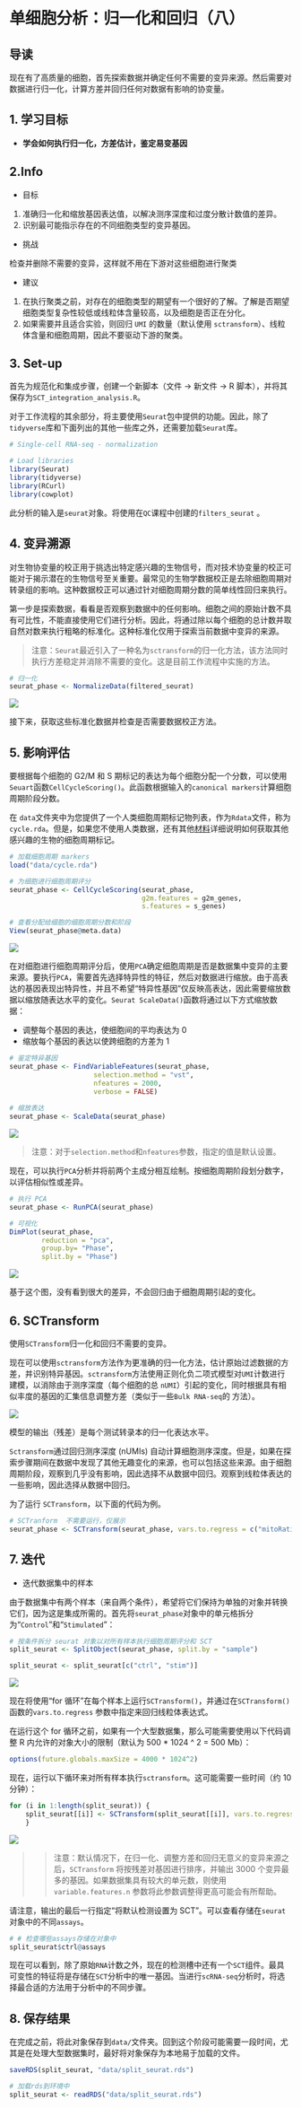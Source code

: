 # 单细胞分析：归一化和回归（八）



## 导读

现在有了高质量的细胞，首先探索数据并确定任何不需要的变异来源。然后需要对数据进行归一化，计算方差并回归任何对数据有影响的协变量。



## 1. 学习目标

- **学会如何执行归一化，方差估计，鉴定易变基因**



## 2.Info

- 目标

1. 准确归一化和缩放基因表达值，以解决测序深度和过度分散计数值的差异。
2. 识别最可能指示存在的不同细胞类型的变异基因。



- 挑战

检查并删除不需要的变异，这样就不用在下游对这些细胞进行聚类



- 建议

1. 在执行聚类之前，对存在的细胞类型的期望有一个很好的了解。了解是否期望细胞类型复杂性较低或线粒体含量较高，以及细胞是否正在分化。
2. 如果需要并且适合实验，则回归 `UMI` 的数量（默认使用 `sctransform`）、线粒体含量和细胞周期，因此不要驱动下游的聚类。



## 3. Set-up

首先为规范化和集成步骤，创建一个新脚本（文件 -> 新文件 -> R 脚本），并将其保存为`SCT_integration_analysis.R`。

对于工作流程的其余部分，将主要使用`Seurat`包中提供的功能。因此，除了`tidyverse`库和下面列出的其他一些库之外，还需要加载`Seurat`库。

```r
# Single-cell RNA-seq - normalization

# Load libraries
library(Seurat)
library(tidyverse)
library(RCurl)
library(cowplot)
```

此分析的输入是`seurat`对象。将使用在`QC`课程中创建的`filters_seurat` 。



## 4. 变异溯源

对生物协变量的校正用于挑选出特定感兴趣的生物信号，而对技术协变量的校正可能对于揭示潜在的生物信号至关重要。最常见的生物学数据校正是去除细胞周期对转录组的影响。这种数据校正可以通过针对细胞周期分数的简单线性回归来执行。

第一步是探索数据，看看是否观察到数据中的任何影响。细胞之间的原始计数不具有可比性，不能直接使用它们进行分析。因此，将通过除以每个细胞的总计数并取自然对数来执行粗略的标准化。这种标准化仅用于探索当前数据中变异的来源。

>注意：`Seurat`最近引入了一种名为`sctransform`的归一化方法，该方法同时执行方差稳定并消除不需要的变化。这是目前工作流程中实施的方法。

```R
# 归一化
seurat_phase <- NormalizeData(filtered_seurat)
```

![](https://swindler-typora.oss-cn-chengdu.aliyuncs.com/typora_imgs/image-20221101201625633.png)



接下来，获取这些标准化数据并检查是否需要数据校正方法。



## 5. 影响评估

要根据每个细胞的 G2/M 和 S 期标记的表达为每个细胞分配一个分数，可以使用`Seuart`函数`CellCycleScoring()`。此函数根据输入的`canonical markers`计算细胞周期阶段分数。

在 `data`文件夹中为您提供了一个人类细胞周期标记物列表，作为`Rdata`文件，称为`cycle.rda`。但是，如果您不使用人类数据，还有其他[材料](https://hbctraining.github.io/scRNA-seq_online/lessons/cell_cycle_scoring.html "附件材料")详细说明如何获取其他感兴趣的生物的细胞周期标记。

```R
# 加载细胞周期 markers
load("data/cycle.rda")

# 为细胞进行细胞周期评分
seurat_phase <- CellCycleScoring(seurat_phase, 
                                 g2m.features = g2m_genes, 
                                 s.features = s_genes)

# 查看分配给细胞的细胞周期分数和阶段                              
View(seurat_phase@meta.data)   
```

![](https://swindler-typora.oss-cn-chengdu.aliyuncs.com/typora_imgs/image-20221101202138003.png)



在对细胞进行细胞周期评分后，使用`PCA`确定细胞周期是否是数据集中变异的主要来源。要执行`PCA`，需要首先选择特异性的特征，然后对数据进行缩放。由于高表达的基因表现出特异性，并且不希望“特异性基因”仅反映高表达，因此需要缩放数据以缩放随表达水平的变化。`Seurat ScaleData()`函数将通过以下方式缩放数据：

- 调整每个基因的表达，使细胞间的平均表达为 0
- 缩放每个基因的表达以使跨细胞的方差为 1

```R
# 鉴定特异基因
seurat_phase <- FindVariableFeatures(seurat_phase, 
                     selection.method = "vst",
                     nfeatures = 2000, 
                     verbose = FALSE)
		     
# 缩放表达
seurat_phase <- ScaleData(seurat_phase)
```

![](https://swindler-typora.oss-cn-chengdu.aliyuncs.com/typora_imgs/image-20221101202503877.png)



>注意：对于`selection.method`和`nfeatures`参数，指定的值是默认设置。

现在，可以执行`PCA`分析并将前两个主成分相互绘制。按细胞周期阶段划分数字，以评估相似性或差异。

```R
# 执行 PCA
seurat_phase <- RunPCA(seurat_phase)

# 可视化
DimPlot(seurat_phase,
        reduction = "pca",
        group.by= "Phase",
        split.by = "Phase")
```

![](https://swindler-typora.oss-cn-chengdu.aliyuncs.com/typora_imgs/image-20221101202834667.png)



基于这个图，没有看到很大的差异，不会回归由于细胞周期引起的变化。



## 6. SCTransform

使用`SCTransform`归一化和回归不需要的变异。

现在可以使用`sctransform`方法作为更准确的归一化方法，估计原始过滤数据的方差，并识别特异基因。`sctransform`方法使用正则化负二项式模型对`UMI`计数进行建模，以消除由于测序深度（每个细胞的总 `nUMI`）引起的变化，同时根据具有相似丰度的基因的汇集信息调整方差（类似于一些`Bulk RNA-seq`的 方法）。

![](https://swindler-typora.oss-cn-chengdu.aliyuncs.com/typora_imgs/image-20221101203519233.png)



模型的输出（残差）是每个测试转录本的归一化表达水平。

`Sctransform`通过回归测序深度 (nUMIs) 自动计算细胞测序深度。但是，如果在探索步骤期间在数据中发现了其他无趣变化的来源，也可以包括这些来源。由于细胞周期阶段，观察到几乎没有影响，因此选择不从数据中回归。观察到线粒体表达的一些影响，因此选择从数据中回归。

为了运行 `SCTransform`，以下面的代码为例。

```R
# SCTranform  不需要运行，仅展示
seurat_phase <- SCTransform(seurat_phase, vars.to.regress = c("mitoRatio"))
```



## 7. 迭代

- 迭代数据集中的样本

由于数据集中有两个样本（来自两个条件），希望将它们保持为单独的对象并转换它们，因为这是集成所需的。首先将`seurat_phase`对象中的单元格拆分为“`Control`”和“`Stimulated`”：

```r
# 按条件拆分 seurat 对象以对所有样本执行细胞周期评分和 SCT
split_seurat <- SplitObject(seurat_phase, split.by = "sample")

split_seurat <- split_seurat[c("ctrl", "stim")]
```

![](https://swindler-typora.oss-cn-chengdu.aliyuncs.com/typora_imgs/image-20221101204100341.png)



现在将使用“for 循环”在每个样本上运行`SCTransform()`，并通过在`SCTransform()`函数的`vars.to.regress` 参数中指定来回归线粒体表达式。

在运行这个 for 循环之前，如果有一个大型数据集，那么可能需要使用以下代码调整 R 内允许的对象大小的限制（默认为 500 * 1024 ^ 2 = 500 Mb）：

```R
options(future.globals.maxSize = 4000 * 1024^2)
```

现在，运行以下循环来对所有样本执行`sctransform`。这可能需要一些时间（约 10 分钟）：

```R
for (i in 1:length(split_seurat)) {
    split_seurat[[i]] <- SCTransform(split_seurat[[i]], vars.to.regress = c("mitoRatio"))
    }
```

![](https://swindler-typora.oss-cn-chengdu.aliyuncs.com/typora_imgs/image-20221101204722535.png)



>> 注意：默认情况下，在归一化、调整方差和回归无意义的变异来源之后，`SCTransform` 将按残差对基因进行排序，并输出 3000 个变异最多的基因。如果数据集具有较大的单元数，则使用`variable.features.n` 参数将此参数调整得更高可能会有所帮助。

请注意，输出的最后一行指定“将默认检测设置为 SCT”。可以查看存储在`seurat`对象中的不同`assays`。

```R
# # 检查哪些assays存储在对象中
split_seurat$ctrl@assays
```

现在可以看到，除了原始`RNA`计数之外，现在的检测槽中还有一个`SCT`组件。最具可变性的特征将是存储在`SCT`分析中的唯一基因。当进行`scRNA-seq`分析时，将选择最合适的方法用于分析中的不同步骤。



## 8. 保存结果

在完成之前，将此对象保存到`data/`文件夹。回到这个阶段可能需要一段时间，尤其是在处理大型数据集时，最好将对象保存为本地易于加载的文件。

```R
saveRDS(split_seurat, "data/split_seurat.rds")

# 加载rds到环境中
split_seurat <- readRDS("data/split_seurat.rds")
```
